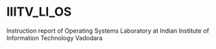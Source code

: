 # IIITV_LI_OS
Instruction report of Operating Systems Laboratory at Indian Institute of Information Technology Vadodara
